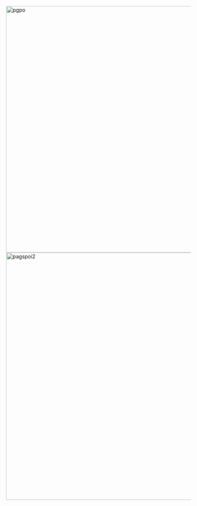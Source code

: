 <img width="1183" height="672" alt="pgpo" src="https://github.com/user-attachments/assets/b0703e34-31f9-4344-bab6-bfdb3e32b90b" />
<img width="1203" height="674" alt="pagspoi2" src="https://github.com/user-attachments/assets/bee78e14-b85c-4d87-b25b-aa9d0efeda9b" />
